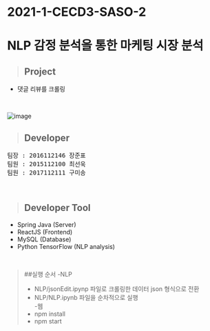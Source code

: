 # 2021-1-CECD3-SASO-2 <br/>
# NLP 감정 분석을 통한 마케팅 시장 분석<br/>
> ## Project
* 댓글 리뷰를 크롤링 
<br/>

 ![image](https://user-images.githubusercontent.com/22928068/120779216-d3274d80-c561-11eb-94cd-d76b2644653e.png)
> ## Developer
<pre>
팀장 : 2016112146 장준표
팀원 : 2015112100 최선욱
팀원 : 2017112111 구미송
</pre><br/>

> ## Developer Tool
* Spring Java (Server)
* ReactJS (Frontend)
* MySQL (Database)
* Python TensorFlow (NLP analysis)
<br/>

> ##실행 순서
> -NLP
> * NLP/jsonEdit.ipynp 파일로 크롤링한 데이터 json 형식으로 전환
> * NLP/NLP.ipynb 파일을 순차적으로 실행   
> -웹   
> * npm install
> * npm start
 
